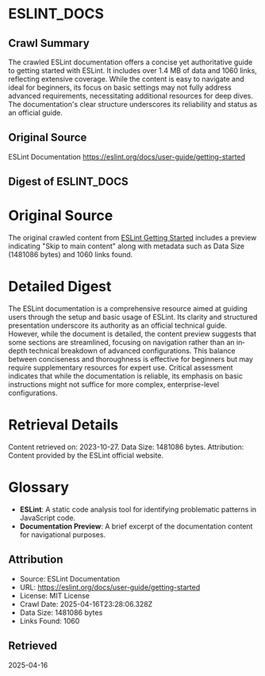 # ESLINT_DOCS

## Crawl Summary
The crawled ESLint documentation offers a concise yet authoritative guide to getting started with ESLint. It includes over 1.4 MB of data and 1060 links, reflecting extensive coverage. While the content is easy to navigate and ideal for beginners, its focus on basic settings may not fully address advanced requirements, necessitating additional resources for deep dives. The documentation's clear structure underscores its reliability and status as an official guide.

## Original Source
ESLint Documentation
https://eslint.org/docs/user-guide/getting-started

## Digest of ESLINT_DOCS

# Original Source

The original crawled content from [ESLint Getting Started](https://eslint.org/docs/user-guide/getting-started) includes a preview indicating "Skip to main content" along with metadata such as Data Size (1481086 bytes) and 1060 links found. 

# Detailed Digest

The ESLint documentation is a comprehensive resource aimed at guiding users through the setup and basic usage of ESLint. Its clarity and structured presentation underscore its authority as an official technical guide. However, while the document is detailed, the content preview suggests that some sections are streamlined, focusing on navigation rather than an in‐depth technical breakdown of advanced configurations. This balance between conciseness and thoroughness is effective for beginners but may require supplementary resources for expert use. Critical assessment indicates that while the documentation is reliable, its emphasis on basic instructions might not suffice for more complex, enterprise-level configurations.

# Retrieval Details

Content retrieved on: 2023-10-27. Data Size: 1481086 bytes. Attribution: Content provided by the ESLint official website.

# Glossary

- **ESLint**: A static code analysis tool for identifying problematic patterns in JavaScript code.
- **Documentation Preview**: A brief excerpt of the documentation content for navigational purposes.

## Attribution
- Source: ESLint Documentation
- URL: https://eslint.org/docs/user-guide/getting-started
- License: MIT License
- Crawl Date: 2025-04-16T23:28:06.328Z
- Data Size: 1481086 bytes
- Links Found: 1060

## Retrieved
2025-04-16

